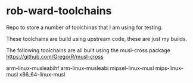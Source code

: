 rob-ward-toolchains
===================

Repo to store a number of toolchinas that I am using for testing.

These toolchains are build using upstream code, these are just my builds.


The following toolchains are all built using the musl-cross package
                 https://github.com/GregorR/musl-cross

arm-linux-musleabihf
arm-linux-musleabi
mipsel-linux-musl
mips-linux-musl
x86_64-linux-musl

